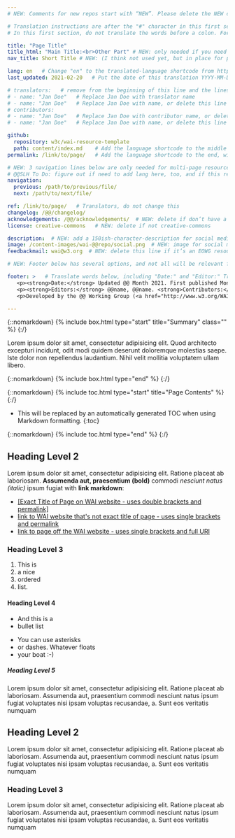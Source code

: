 ```yaml
---
# NEW: Comments for new repos start with “NEW”. Please delete the NEW comments. Leave the other comments for translators. Also, search for @@s to replace. For multi-page resources and other frontmatter info, see: https://wai-website-theme.netlify.app/writing/frontmatter/

# Translation instructions are after the "#" character in this first section. They are comments that do not show up in the web page. You do not need to translate the instructions after #.
# In this first section, do not translate the words before a colon. For example, do not translate "title:". Do translate the text after "title:".

title: "Page Title"
title_html: "Main Title:<br>Other Part" # NEW: only needed if you need <br> or other in title. Otherwise, delete.
nav_title: Short Title # NEW: (I think not used yet, but in place for possible future use.)

lang: en   # Change "en" to the translated-language shortcode from https://www.iana.org/assignments/language-subtag-registry/language-subtag-registry
last_updated: 2021-02-20   # Put the date of this translation YYYY-MM-DD (with month in the middle)

# translators:   # remove from the beginning of this line and the lines below: "# " (the hash sign and the space)
# - name: "Jan Doe"   # Replace Jan Doe with translator name
# - name: "Jan Doe"   # Replace Jan Doe with name, or delete this line if not multiple translators
# contributors:
# - name: "Jan Doe"   # Replace Jan Doe with contributor name, or delete this line if none
# - name: "Jan Doe"   # Replace Jan Doe with name, or delete this line if not multiple contributors

github:
  repository: w3c/wai-resource-template
  path: content/index.md    # Add the language shortcode to the middle of the filename, for example: content/index.fr.md
permalink: /link/to/page/   # Add the language shortcode to the end, with no slash at end, for example: /link/to/page/fr

# NEW: 3 navigation lines below are only needed for multi-page resources where you have previous and next at the bottom; otherwise delete these 3 lines.
# @@SLH To Do: figure out if need to add lang here, too, and if this replaces ‘order’ from older resources?
navigation:
  previous: /path/to/previous/file/
  next: /path/to/next/file/

ref: /link/to/page/   # Translators, do not change this
changelog: /@@/changelog/
acknowledgements: /@@/acknowledgements/  # NEW: delete if don’t have a separate acknowledgements page. And delete it in the footer below.
license: creative-commons   # NEW: delete if not creative-commons

description:  # NEW: add a 150ish-character-description for social media   # translate the description
image: /content-images/wai-@@repo/social.png  # NEW: image for social media
feedbackmail: wai@w3.org  # NEW: delete this line if it’s an EOWG resource (the default is wai-eo-editors@w3.org)

# NEW: Footer below has several options, and not all will be relevant for specific pages. (Ask Shawn if questions.)

footer: >   # Translate words below, including "Date:" and "Editor:" Translate the Working Group name. Leave the Working Group acronym in English. Do *not* change the dates in the footer below.
   <p><strong>Date:</strong> Updated @@ Month 2021. First published Month 20@@. CHANGELOG.</p>
   <p><strong>Editors:</strong> @@name, @@name. <strong>Contributors:</strong> @@name, @@name, and <a href=”https://www.w3.org/groups/wg/@@wg/participants”>participants of the @@WG</a>. ACKNOWLEDGEMENTS lists contributors and credits.</p>
   <p>Developed by the @@ Working Group (<a href="http://www.w3.org/WAI/@@/">@@WG</a>). Developed as part of the <a href="https://www.w3.org/WAI/@@/">WAI-@@ project</a>, @@co-funded by the European Commission.</p>

---
```


{::nomarkdown}
{% include box.html type="start" title="Summary" class="" %}
{:/}

Lorem ipsum dolor sit amet, consectetur adipisicing elit. Quod architecto excepturi incidunt, odit modi quidem deserunt doloremque molestias saepe. Iste dolor non repellendus laudantium. Nihil velit mollitia voluptatem ullam libero.

{::nomarkdown}
{% include box.html type="end" %}
{:/}

{::nomarkdown}
{% include toc.html type="start" title="Page Contents" %}
{:/}

- This will be replaced by an automatically generated TOC when using Markdown formatting.
{:toc}

{::nomarkdown}
{% include toc.html type="end" %}
{:/}

## Heading Level 2

Lorem ipsum dolor sit amet, consectetur adipisicing elit. Ratione placeat ab laboriosam. **Assumenda aut, praesentium (bold)** commodi _nesciunt natus (italic)_ ipsum fugiat with **link markdown**:
* [[Exact Title of Page on WAI website - uses double brackets and permalink]](/permalink/to/page/)
* [link to WAI website that's not exact title of page - uses single brackets and permalink](/permalink/to/page/)
* [link to page off the WAI website - uses single brackets and full URI](https://example.com)

### Heading Level 3

1. This is 
2. a nice
3. ordered
4. list.

#### Heading Level 4


* And this is a
* bullet list

- You can use asterisks
- or dashes. Whatever floats
- your boat :-)

##### Heading Level 5

Lorem ipsum dolor sit amet, consectetur adipisicing elit. Ratione placeat ab laboriosam. Assumenda aut, praesentium commodi nesciunt natus ipsum fugiat voluptates nisi ipsam voluptas recusandae, a. Sunt eos veritatis numquam

## Heading Level 2

Lorem ipsum dolor sit amet, consectetur adipisicing elit. Ratione placeat ab laboriosam. Assumenda aut, praesentium commodi nesciunt natus ipsum fugiat voluptates nisi ipsam voluptas recusandae, a. Sunt eos veritatis numquam

### Heading Level 3

Lorem ipsum dolor sit amet, consectetur adipisicing elit. Ratione placeat ab laboriosam. Assumenda aut, praesentium commodi nesciunt natus ipsum fugiat voluptates nisi ipsam voluptas recusandae, a. Sunt eos veritatis numquam
